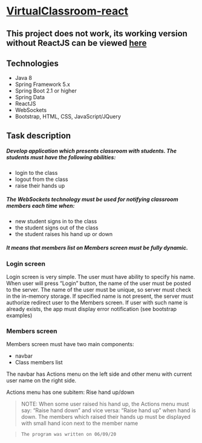 # [VirtualClassroom-react](https://virtual--classroom.herokuapp.com/)

## This project does not work, its working version without ReactJS can be viewed [here](https://github.com/NazarUsik/VirtualClassroom.git)

## Technologies
- Java 8
- Spring Framework 5.x
- Spring Boot 2.1 or higher
- Spring Data
- ReactJS
- WebSockets
- Bootstrap, HTML, CSS, JavaScript/JQuery

## Task description 

##### Develop application which presents classroom with students. The students must have the following abilities: 
- login to the class
- logout from the class
- raise their hands up

##### The WebSockets technology must be used for notifying classroom members each time when:
- new student signs in to the class
- the student signs out of the class
- the student raises his hand up or down

##### It means that members list on Members screen must be fully dynamic.

### Login screen

Login screen is very simple. The user must have ability to specify his name. When user will
press “Login” button, the name of the user must be posted to the server. The name of the user
must be unique, so server must check in the in-memory storage. If specified name is not present,
the server must authorize redirect user to the Members screen. If user with such name is already
exists, the app must display error notification (see bootstrap examples) 

### Members screen 

Members screen must have two main components:
- navbar
- Class members list

The navbar has Actions menu on the left side and other menu with current user name on the right
side.

Actions menu has one subitem:
Rise hand up/down

> NOTE: When some user raised his hand up, the Actions menu must say: “Raise hand down” and vice versa: “Raise hand up” when hand is down.
The members which raised their hands up must be displayed with small hand icon next to the member name

>`The program was written on 06/09/20`
